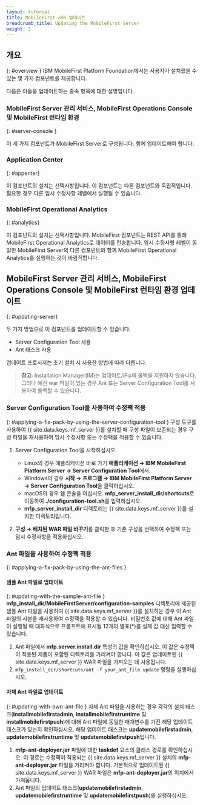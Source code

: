 ```yaml
---
layout: tutorial
title: MobileFirst 서버 업데이트
breadcrumb_title: Updating the MobileFirst server
weight: 2
---
```

<!-- NLS_CHARSET=UTF-8 -->
## 개요
{: #overview }
IBM MobileFirst Platform Foundation에서는 사용자가 설치했을 수 있는 몇 가지 컴포넌트를 제공합니다.

다음은 이들을 업데이트하는 종속 항목에 대한 설명입니다.

### MobileFirst Server 관리 서비스, MobileFirst Operations Console 및 MobileFirst 런타임 환경
{: #server-console }

이 세 가지 컴포넌트가 MobileFirst Server로 구성됩니다. 함께 업데이트해야 합니다.

### Application Center
{: #appenter}

이 컴포넌트의 설치는 선택사항입니다. 이 컴포넌트는 다른 컴포넌트와 독립적입니다. 필요한 경우 다른 임시 수정사항 레벨에서 실행될 수 있습니다.

### MobileFirst Operational Analytics
{: #analytics}

이 컴포넌트의 설치는 선택사항입니다. MobileFirst 컴포넌트는 REST API를 통해 MobileFirst Operational Analytics로 데이터를 전송합니다. 임시 수정사항 레벨이 동일한 MobileFirst Server의 다른 컴포넌트와 함께 MobileFirst Operational Analytics를 실행하는 것이 바람직합니다.


## MobileFirst Server 관리 서비스, MobileFirst Operations Console 및 MobileFirst 런타임 환경 업데이트
{: #updating-server}

두 가지 방법으로 이 컴포넌트를 업데이트할 수 있습니다.
* Server Configuration Tool 사용
* Ant 태스크 사용

업데이트 프로시저는 초기 설치 시 사용한 방법에 따라 다릅니다.

> **참고:** Installation Manager(IM)는 업데이트/iFix의 롤백을 지원하지 않습니다. 그러나 예전 war 파일이 있는 경우 Ant 또는 Server Configuration Tool를 사용하여 롤백할 수 있습니다.

### Server Configuration Tool을 사용하여 수정팩 적용
{: #applying-a-fix-pack-by-using-the-server-configuration-tool }
구성 도구를 사용하여 {{ site.data.keys.mf_server }}를 설치할 때 구성 파일이 보존되는 경우 구성 파일을 재사용하여 임시 수정사항 또는 수정팩을 적용할 수 있습니다.

1. Server Configuration Tool을 시작하십시오.
    * Linux의 경우 애플리케이션 바로 가기 **애플리케이션 → IBM MobileFirst Platform Server → Server Configuration Tool**에서
    * Windows의 경우 **시작 → 프로그램 → IBM MobileFirst Platform Server → Server Configuration Tool**을 클릭하십시오.
    * macOS의 경우 쉘 콘솔을 여십시오. **mfp\_server\_install_dir/shortcuts**로 이동하여 **./configuration-tool.sh**를 입력하십시오.
    * **mfp\_server\_install\_dir** 디렉토리는 {{ site.data.keys.mf_server }}를 설치한 디렉토리입니다.

2. **구성 → 배치된 WAR 파일 바꾸기**를 클릭한 후 기존 구성을 선택하여 수정팩 또는 임시 수정사항을 적용하십시오.


### Ant 파일을 사용하여 수정팩 적용
{: #applying-a-fix-pack-by-using-the-ant-files }

#### 샘플 Ant 파일로 업데이트
{: #updating-with-the-sample-ant-file }
**mfp\_install\_dir/MobileFirstServer/configuration-samples** 디렉토리에 제공된 샘플 Ant 파일을 사용하여 {{ site.data.keys.mf_server }}를 설치하는 경우 이 Ant 파일의 사본을 재사용하여 수정팩을 적용할 수 있습니다. 비밀번호 값에 대해 Ant 파일이 실행될 때 대화식으로 프롬프트에 표시될 12개의 별표(\*)를 실제 값 대신 입력할 수 있습니다.

1. Ant 파일에서 **mfp.server.install.dir** 특성의 값을 확인하십시오. 이 값은 수정팩이 적용된 제품이 포함된 디렉토리를 가리켜야 합니다. 이 값은 업데이트된 {{ site.data.keys.mf_server }} WAR 파일을 가져오는 데 사용됩니다.
2. `mfp_install_dir/shortcuts/ant -f your_ant_file update` 명령을 실행하십시오.

#### 자체 Ant 파일로 업데이트
{: #updating-with-own-ant-file }
자체 Ant 파일을 사용하는 경우 각각의 설치 태스크(**installmobilefirstadmin**, **installmobilefirstruntime** 및 **installmobilefirstpush**)에 대해 Ant 파일에 동일한 매개변수를 가진 해당 업데이트 태스크가 있는지 확인하십시오. 해당 업데이트 태스크는 **updatemobilefirstadmin**, **updatemobilefirstruntime** 및 **updatemobilefirstpush**입니다.

1. **mfp-ant-deployer.jar** 파일에 대한 **taskdef** 요소의 클래스 경로를 확인하십시오. 이 경로는 수정팩이 적용되는 {{ site.data.keys.mf_server }} 설치의 **mfp-ant-deployer.jar** 파일을 가리켜야 합니다. 기본적으로 업데이트된 {{ site.data.keys.mf_server }} WAR 파일은 **mfp-ant-deployer.jar**의 위치에서 가져옵니다.
2. Ant 파일의 업데이트 태스크(**updatemobilefirstadmin**, **updatemobilefirstruntime** 및 **updatemobilefirstpush**)를 실행하십시오.
